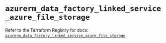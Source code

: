 # `azurerm_data_factory_linked_service_azure_file_storage`

Refer to the Terraform Registry for docs: [`azurerm_data_factory_linked_service_azure_file_storage`](https://registry.terraform.io/providers/hashicorp/azurerm/4.27.0/docs/resources/data_factory_linked_service_azure_file_storage).
